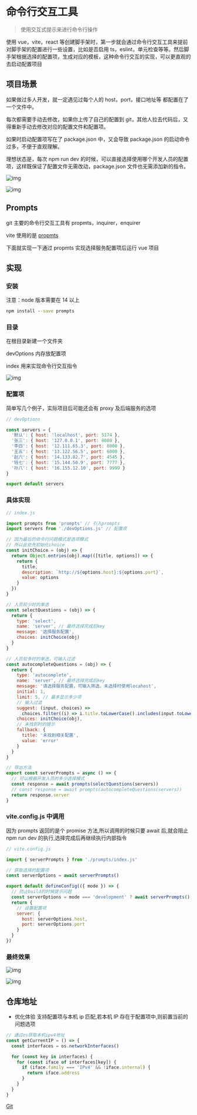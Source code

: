 # 命令行交互工具

> 使用交互式提示来进行命令行操作

使用 vue，vite，react 等创建脚手架时，第一步就会通过命令行交互工具来提前对脚手架的配置进行一些设置，比如是否启用 ts，eslint，单元检查等等。然后脚手架根据选择的配置项，生成对应的模板，这种命令行交互的实现，可以更直观的去启动配置项目

## 项目场景

如果做过多人开发，就一定遇见过每个人的 host，port，接口地址等 都配置在了一个文件中。

每次都需要手动去修改，如果你上传了自己的配置到 git，其他人拉去代码后，又得重新手动去修改对应的配置文件和配置项。

如果时启动配置项写在了 package.json 中，又会导致 package.json 的启动命令过多，不便于直观理解。

理想状态是，每次 npm run dev 的时候，可以直接选择使用哪个开发人员的配置项，这样既保证了配置文件无需改动，package.json 文件也无需添加新的指令。

![img](./images/1.png)

![img](./images/2.png)

## Prompts

git 主要的命令行交互工具有 propmts，inquirer，enquirer

vite 使用的是 [propmts](https://github.com/terkelg/prompts?tab=readme-ov-file#selectmessage-choices-initial-hint-warn)

下面就实现一下通过 propmts 实现选择服务配置项后运行 vue 项目

## 实现

### 安装

注意：node 版本需要在 14 以上

```cmd
npm install --save prompts
```

### 目录

在根目录新建一个文件夹

devOptions 内存放配置项

index 用来实现命令行交互指令

![img](./images/3.png)

### 配置项

简单写几个例子，实际项目后可能还会有 proxy 及后端服务的选项

```js
// devOptions

const servers = {
  '默认': { host: 'localhost', port: 5174 },
  '张三': { host: '127.0.0.1', port: 8080 },
  '李四': { host: '12.111.65.3', port: 8000 },
  '王五': { host: '13.122.56.5', port: 6000 },
  '赵六': { host: '14.133.82.7', port: 4545 },
  '钱七': { host: '15.144.50.9', port: 7777 },
  '孙八': { host: '16.155.12.10', port: 9999 }
}

export default servers
```

### 具体实现

```js
// index.js

import prompts from 'prompts' // 引入prompts
import servers from './devOptions.js' // 配置项

// 因为最后的命令行问题模式是选项模式
// 所以此处先初始化choice
const initChoice = (obj) => {
  return Object.entries(obj).map(([title, options]) => {
    return {
      title,
      description: `http://${options.host}:${options.port}`,
      value: options
    }
  })
}
```

```js
// 人员较少时的单选
const selectQuestions = (obj) => {
  return {
    type: 'select',
    name: 'server', // 最终选择完成后key
    message: '选择服务配置',
    choices: initChoice(obj)
  }
}

// 人员较多时的单选，可输入过滤
const autocompleteQuestions = (obj) => {
  return {
    type: 'autocomplete',
    name: 'server', // 最终选择完成后key
    message: '请选择服务配置，可输入筛选，未选择时使用locahost',
    initial: 1,
    limit: 5, // 最多显示多少项
    // 输入过滤
    suggest: (input, choices) =>
      choices.filter((i) => i.title.toLowerCase().includes(input.toLowerCase())),
    choices: initChoice(obj),
    // 未找到时的提示
    fallback: {
      title: '未找到相关配置',
      value: 'error'
    }
  }
}
```

```js
// 导出方法
export const serverPrompts = async () => {
  // 可以根据开发人员的多少选择模式
  const response = await prompts(selectQuestions(servers))
  // const response = await prompts(autocompleteQuestions(servers))
  return response.server
}
```

### vite.config.js 中调用

因为 prompts 返回的是个 promise 方法,所以调用的时候只要 await 后,就会阻止 npm run dev 的执行,选择完成后再继续执行内部指令

```js
// vite.config.js

import { serverPrompts } from './prompts/index.js'

// 获取选择的配置项
const serverOptions = await serverPrompts()

export default defineConfig(({ mode }) => {
  // 防止build的时候提示问题
  const serverOptions = mode === 'development' ? await serverPrompts() : {}
  return {
    // 设置配置项
    server: {
      host: serverOptions.host,
      port: serverOptions.port
    }
  }
})
```

### 最终效果

![img](./images/4.png)

![img](./images/5.png)

## 仓库地址

- 优化体验 支持配置项与本机 ip 匹配,若本机 IP 存在于配置项中,则前置当前的问题选项

```js
// 通过os获取本机ipv4地址
const getCurrentIP = () => {
  const interfaces = os.networkInterfaces()

  for (const key in interfaces) {
    for (const iface of interfaces[key]) {
      if (iface.family === 'IPv4' && !iface.internal) {
        return iface.address
      }
    }
  }
}
```

[Git](https://github.com/Gilfoyle-sy/song_prompts)
